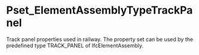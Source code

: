 # Pset_ElementAssemblyTypeTrackPanel

Track panel properties used in railway. The property set can be used by the predefined type TRACK_PANEL of IfcElementAssembly.
<!-- end of short definition -->

